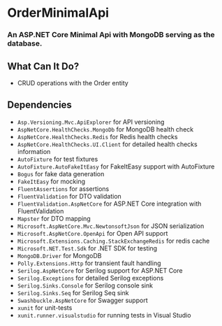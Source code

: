 # OrderMinimalApi
### An ASP.NET Core Minimal Api with MongoDB serving as the database.

## What Can It Do?
* CRUD operations with the Order entity

## Dependencies
* `Asp.Versioning.Mvc.ApiExplorer` for API versioning
* `AspNetCore.HealthChecks.MongoDb` for MongoDB health check
* `AspNetCore.HealthChecks.Redis` for Redis health checks
* `AspNetCore.HealthChecks.UI.Client` for detailed health checks information
* `AutoFixture` for test fixtures
* `AutoFixture.AutoFakeItEasy` for FakeItEasy support with AutoFixture
* `Bogus` for fake data generation
* `FakeItEasy` for mocking
* `FluentAssertions` for assertions
* `FluentValidation` for DTO validation
* `FluentValidation.AspNetCore` for ASP.NET Core integration with FluentValidation
* `Mapster` for DTO mapping
* `Microsoft.AspNetCore.Mvc.NewtonsoftJson` for JSON serialization
* `Microsoft.AspNetCore.OpenApi` for Open API support
* `Microsoft.Extensions.Caching.StackExchangeRedis` for redis cache
* `Microsoft.NET.Test.Sdk` for .NET SDK for testing
* `MongoDB.Driver` for MongoDB
* `Polly.Extensions.Http` for transient fault handling
* `Serilog.AspNetCore` for Serilog support for ASP.NET Core
* `Serilog.Exceptions` for detailed Serilog exceptions
* `Serilog.Sinks.Console` for Serilog console sink
* `Serilog.Sinks.Seq` for Serilog Seq sink
* `Swashbuckle.AspNetCore` for Swagger support
* `xunit` for unit-tests
* `xunit.runner.visualstudio` for running tests in Visual Studio
